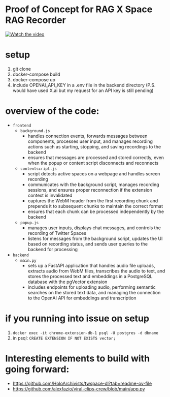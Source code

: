 # Proof of Concept for RAG X Space RAG Recorder

[![Watch the video](https://img.youtube.com/vi/f-0giEdEA2o/0.jpg)](https://www.youtube.com/watch?v=f-0giEdEA2o)

# setup

1. git clone
2. docker-compose build
3. docker-compose up
4. include OPENAI_API_KEY in a .env file in the backend directory (P.S. would have used X.ai but my request for an API key is still pending)

# overview of the code:

- `frontend`
  - `background.js`
    - handles connection events, forwards messages between components, processes user input, and manages recording actions such as starting, stopping, and saving recordings to the backend
    - ensures that messages are processed and stored correctly, even when the popup or content script disconnects and reconnects
  - `contentscript.js`
    - script detects active spaces on a webpage and handles screen recording
    - communicates with the background script, manages recording sessions, and ensures proper reconnection if the extension context is invalidated
    - captures the WebM header from the first recording chunk and prepends it to subsequent chunks to maintain the correct format
    - ensures that each chunk can be processed independently by the backend
  - `popup.js`
    - manages user inputs, displays chat messages, and controls the recording of Twitter Spaces
    - listens for messages from the background script, updates the UI based on recording status, and sends user queries to the backend for processing
- `backend`
  - `main.py`
    - sets up a FastAPI application that handles audio file uploads, extracts audio from WebM files, transcribes the audio to text, and stores the processed text and embeddings in a PostgreSQL database with the pgVector extension
    - includes endpoints for uploading audio, performing semantic searches on the stored text data, and managing the connection to the OpenAI API for embeddings and transcription

# if you running into issue on setup

1. `docker exec -it chrome-extension-db-1 psql -U postgres -d dbname`
2. in psql: `CREATE EXTENSION IF NOT EXISTS vector;`

# Interesting elements to build with going forward:

- https://github.com/HoloArchivists/twspace-dl?tab=readme-ov-file
- https://github.com/alexfazio/viral-clips-crew/blob/main/app.py

